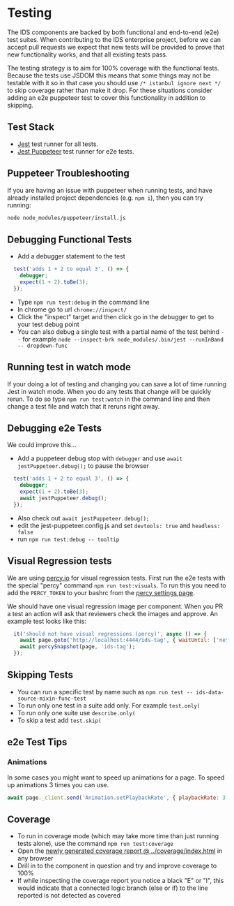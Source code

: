 # Testing

The IDS components are backed by both functional and end-to-end (e2e) test suites.  When contributing to the IDS enterprise project, before we can accept pull requests we expect that new tests will be provided to prove that new functionality works, and that all existing tests pass.

The testing strategy is to aim for 100% coverage with the functional tests. Because the tests use JSDOM this means that some things may not be testable with it so in that case you should use `/* istanbul ignore next */` to skip coverage rather than make it drop. For these situations consider adding an e2e puppeteer test to cover this functionality in addition to skipping.

## Test Stack

- [Jest](https://webdriver.io/) test runner for all tests.
- [Jest Puppeteer](https://github.com/smooth-code/jest-puppeteer) test runner for e2e tests.

## Puppeteer Troubleshooting

If you are having an issue with puppeteer when running tests, and have already installed project dependencies (e.g. `npm i`), then you can try running:

```sh
node node_modules/puppeteer/install.js
```

## Debugging Functional Tests

- Add a debugger statement to the test

```js
  test('adds 1 + 2 to equal 3', () => {
    debugger;
    expect(1 + 2).toBe(3);
  });
```
- Type `npm run test:debug` in the command line
- In chrome go to url `chrome://inspect/`
- Click the "inspect" target and then click go in the debugger to get to your test debug point
- You can also debug a single test with a partial name of the test behind `--` for example `node --inspect-brk node_modules/.bin/jest --runInBand -- dropdown-func`

## Running test in watch mode

If your doing a lot of testing and changing you can save a lot of time running Jest in watch mode. When you do any tests that change will be quickly rerun. To do so type `npm run test:watch` in the command line and then change a test file and watch that it reruns right away.

## Debugging e2e Tests

We could improve this...

- Add a puppeteer debug stop with `debugger` and use `await jestPuppeteer.debug();` to pause the browser
```js
  test('adds 1 + 2 to equal 3', () => {
    debugger;
    expect(1 + 2).toBe(3);
    await jestPuppeteer.debug();
  });
```
- Also check out `await jestPuppeteer.debug();`
- edit the jest-puppeteer.config.js and set `devtools: true` and `headless: false`
- run `npm run test:debug -- tooltip`

## Visual Regression tests

We are using [percy.io](https://docs.percy.io/docs/puppeteer) for visual regression tests. First run the e2e tests with the special "percy" command `npm run test:visuals`. To run this you need to add the `PERCY_TOKEN` to your bashrc from the [percy settings page](https://percy.io/Infor-Design-System/IDS-Web-Components/settings).

We should have one visual regression image per component. When you PR a test an action will ask that reviewers check the images and approve. An example test looks like this:

```js
  it('should not have visual regressions (percy)', async () => {
    await page.goto('http://localhost:4444/ids-tag', { waitUntil: ['networkidle0', 'domcontentloaded'] });
    await percySnapshot(page, 'ids-tag');
  });
```

## Skipping Tests

- You can run a specific test by name such as `npm run test -- ids-data-source-mixin-func-test`
- To run only one test in a suite add only. For example `test.only(`
- To run only one suite use `describe.only(`
- To skip a test add `test.skip(`

## e2e Test Tips

### Animations

In some cases you might want to speed  up animations for a page. To speed up animations 3 times you can use.

```js
await page._client.send('Animation.setPlaybackRate', { playbackRate: 3 });
```

## Coverage

- To run in coverage mode (which may take more time than just running tests alone), use the command `npm run test:coverage`
- Open the [newly generated coverage report @ ../coverage/index.html](../coverage/index.html) in any browser
- Drill in to the component in question and try and improve coverage to 100%
- If while inspecting the coverage report you notice a black "E" or "I", this would indicate that a connected logic branch (else or if) to the line reported is not detected as covered
